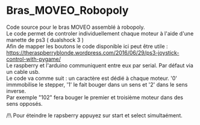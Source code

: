 # Bras_MOVEO_Robopoly
Code source pour le bras MOVEO assemblé à robopoly.  
Le code permet de controler individuellement chaque moteur à l'aide d'une manette de ps3 ( dualshock 3 )  
Afin de mapper les boutons le code disponible ici peut être utile :   
https://theraspberryblonde.wordpress.com/2016/06/29/ps3-joystick-control-with-pygame/  
Le raspberry et l'arduino communiquent entre eux par serial. Par défaut via un cable usb.  
Le code va comme suit : un caractère est dédié à chaque moteur. '0' immmobilise le stepper, '1' le fait bouger dans un sens et '2' dans le sens inverse.   
Par exemple "102" fera bouger le premier et troisième moteur dans des sens opposés. 

/!\ Pour éteindre le rapsberry appuyez sur start et select simultaément. 
